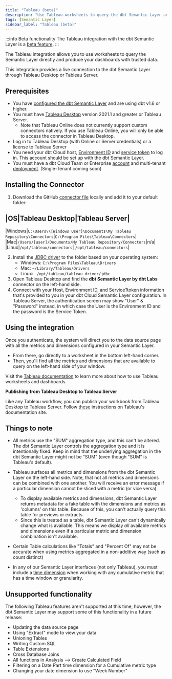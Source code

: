```yaml
---
title: "Tableau (beta)"
description: "Use Tableau worksheets to query the dbt Semantic Layer and produce dashboards with trusted date."
tags: [Semantic Layer]
sidebar_label: "Tableau (beta)"
---
```


:::info Beta functionality
The Tableau integration with the dbt Semantic Layer is a [beta feature](/docs/dbt-versions/product-lifecycles#dbt-cloud).
:::


The Tableau integration allows you to use worksheets to query the Semantic Layer directly and produce your dashboards with trusted data.  

This integration provides a live connection to the dbt Semantic Layer through Tableau Desktop or Tableau Server. 

## Prerequisites

- You have [configured the dbt Semantic Layer](/docs/use-dbt-semantic-layer/setup-sl) and are using dbt v1.6 or higher.
- You must have [Tableau Desktop](https://www.tableau.com/en-gb/products/desktop) version 2021.1 and greater or Tableau Server.
  - Note that Tableau Online does not currently support custom connectors natively. If you use Tableau Online, you will only be able to access the connector in Tableau Desktop.
- Log in to Tableau Desktop (with Online or Server credentials) or a license to Tableau Server
- You need your dbt Cloud host, [Environment ID](/docs/use-dbt-semantic-layer/setup-sl#set-up-dbt-semantic-layer) and [service token](/docs/dbt-cloud-apis/service-tokens) to log in. This account should be set up with the dbt Semantic Layer.
- You must have a dbt Cloud Team or Enterprise [account](https://www.getdbt.com/pricing) and multi-tenant [deployment](/docs/cloud/about-cloud/regions-ip-addresses). (Single-Tenant coming soon)


## Installing the Connector

1. Download the GitHub [connector file](https://github.com/dbt-labs/semantic-layer-tableau-connector/releases/download/v1.0.2/dbt_semantic_layer.taco) locally and add it to your default folder:

|OS|Tableau Desktop|Tableau Server|
--------------------------------
|Windows|`C:\Users\\[Windows User]\Documents\My Tableau Repository\Connectors`|`C:\Program Files\Tableau\Connectors`|
|Mac|`/Users/[user]/Documents/My Tableau Repository/Connectors`|n/a|
|Linux|`/opt/tableau/connectors`| `/opt/tableau/connectors`|
 
2. Install the [JDBC driver](/docs/dbt-cloud-apis/sl-jdbc) to the folder based on your operating system:
   - Windows: `C:\Program Files\Tableau\Drivers`
   - Mac: `~/Library/Tableau/Drivers`
   - Linux: ` /opt/tableau/tableau_driver/jdbc`
3. Open Tableau Desktop and find the **dbt Semantic Layer by dbt Labs** connector on the left-hand side.
4. Connect with your Host, Environment ID, and ServiceTtoken information that's provided to you in your dbt Cloud Semantic Layer configuration. In Tableau Server, the authentication screen may show "User" & "Password" instead, in which case the User is the Environment ID and the password is the Service Token.


## Using the integration

Once you authenticate, the system will direct you to the data source page with all the metrics and dimensions configured in your Semantic Layer. 

- From there, go directly to a worksheet in the bottom left-hand corner.
- Then, you'll find all the metrics and dimensions that are available to query on the left-hand side of your window.

Visit the [Tableau documentation](https://help.tableau.com/current/pro/desktop/en-us/gettingstarted_overview.htm) to learn more about how to use Tableau worksheets and dashboards.

**Publishing from Tableau Desktop to Tableau Server** 

Like any Tableau workflow, you can publish your workbook from Tableau Desktop to Tableau Server. Follow [these](https://help.tableau.com/current/pro/desktop/en-us/publish_workbooks_share.htm) instructions on Tableau's documentation site.


## Things to note

- All metrics use the "SUM" aggregation type, and this can't be altered. The dbt Semantic Layer controls the aggregation type and it is intentionally fixed. Keep in mind that the underlying aggregation in the dbt Semantic Layer might not be "SUM" (even though "SUM" is Tableau's default).
- Tableau surfaces all metrics and dimensions from the dbt Semantic Layer on the left-hand side. Note, that not all metrics and dimensions can be combined with one another. You will receive an error message if a particular dimension cannot be sliced with a metric (or vice versa). 
   - To display available metrics and dimensions, dbt Semantic Layer returns metadata for a fake table with the dimensions and metrics as 'columns' on this table. Because of this, you can't actually query this table for previews or extracts. 
   - Since this is treated as a table, dbt Semantic Layer can't dynamically change what is available. This means we display _all_ available metrics and dimensions even if a particular metric and dimension combination isn't available. 
   
- Certain Table calculations like "Totals" and "Percent Of" may not be accurate when using metrics aggregated in a non-additive way (such as count distinct)
- In any of our Semantic Layer interfaces (not only Tableau), you must include a [time dimension](/docs/build/cumulative#limitations) when working with any cumulative metric that has a time window or granularity.

## Unsupported functionality

The following Tableau features aren't supported at this time, however, the dbt Semantic Layer may support some of this functionality in a future release:

- Updating the data source page
- Using "Extract" mode to view your data
- Unioning Tables
- Writing Custom SQL
- Table Extensions
- Cross Database Joins
- All functions in Analysis --> Create Calculated Field
- Filtering on a Date Part time dimension for a Cumulative metric type
- Changing your date dimension to use "Week Number"
  
